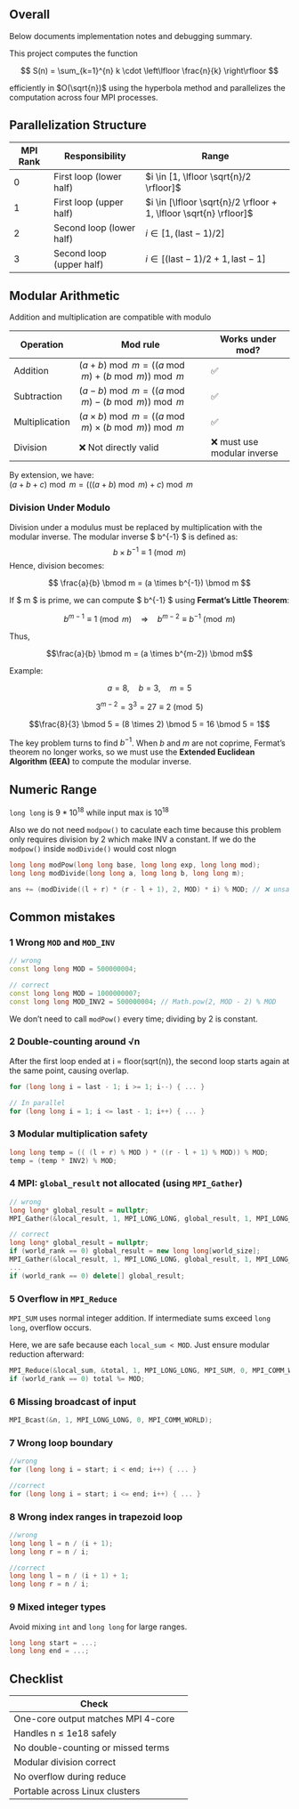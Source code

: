## Overall
Below documents implementation notes and debugging summary.

This project computes the function

$$
S(n) = \sum_{k=1}^{n} k \cdot \left\lfloor \frac{n}{k} \right\rfloor
$$

efficiently in  $O(\sqrt{n})$ using the hyperbola method and parallelizes the computation across four MPI processes.

## Parallelization Structure
| MPI Rank | Responsibility           | Range                        |
| -------- | ------------------------ | ---------------------------- |
| 0        | First loop (lower half)  | $i \in [1, \lfloor \sqrt{n}/2 \rfloor]$          |
| 1        | First loop (upper half)  | $i \in [\lfloor \sqrt{n}/2 \rfloor + 1, \lfloor \sqrt{n} \rfloor]$   |
| 2        | Second loop (lower half) | $i \in [1, (\text{last} - 1)/2]$        |
| 3        | Second loop (upper half) | $i \in [(\text{last} - 1)/2 + 1, \text{last} - 1]$ |


## Modular Arithmetic
Addition and multiplication are compatible with modulo

| Operation      | Mod rule                                                   | Works under mod?           |
| -------------- | ---------------------------------------------------------- | -------------------------- |
| Addition       | $(a + b) \bmod m = ((a \bmod m) + (b \bmod m)) \bmod m$            | ✅                          |
| Subtraction    | $(a - b) \bmod m = ((a \bmod m) - (b \bmod m)) \bmod m$            | ✅                          |
| Multiplication | $(a \times b) \bmod m = ((a \bmod m) \times (b \bmod m)) \bmod m$ | ✅                          |
| Division       | ❌ Not directly valid                                       | ❌ must use modular inverse |

By extension, we have: <br>
$(a + b + c) \bmod m = (((a + b) \bmod m) + c) \bmod m$

### Division Under Modulo

Division under a modulus must be replaced by multiplication with the modular inverse.
The modular inverse $ b^{-1} $ is defined as:
$$
b \times b^{-1} \equiv 1 \pmod{m}
$$
Hence, division becomes:

$$
\frac{a}{b} \bmod m = (a \times b^{-1}) \bmod m
$$

If $ m $ is prime, we can compute $ b^{-1} $ using $\textbf{Fermat's Little Theorem}$:

$$b^{m-1} \equiv 1 \pmod{m} \quad \Rightarrow \quad b^{m-2} \equiv b^{-1} \pmod{m}$$


Thus,

$$\frac{a}{b} \bmod m = (a \times b^{m-2}) \bmod m$$


Example:

$$a = 8, \quad b = 3, \quad m = 5$$

$$3^{m-2} = 3^{3} = 27 \equiv 2 \pmod{5}$$

$$\frac{8}{3} \bmod 5 = (8 \times 2) \bmod 5 = 16 \bmod 5 = 1$$

The key problem turns to find $b^{-1}$. When $b$ and $m$ are not coprime, Fermat’s theorem no longer works, so we must use the $\textbf{Extended Euclidean Algorithm (EEA)}$ to compute the modular inverse.



## Numeric Range
`long long` is $9 * 10^{18}$ while input max is $10^{18}$

Also we do not need `modpow()` to caculate each time because this problem only requires division by 2 which make INV a constant. If we do the `modpow()` inside `modDivide()` would cost nlogn
```c++
long long modPow(long long base, long long exp, long long mod);
long long modDivide(long long a, long long b, long long m);

ans += (modDivide((l + r) * (r - l + 1), 2, MOD) * i) % MOD; // ❌ unsafe
```
## Common mistakes
### 1 Wrong `MOD` and `MOD_INV`
```c++
// wrong
const long long MOD = 500000004; 

// correct 
const long long MOD = 1000000007;
const long long MOD_INV2 = 500000004; // Math.pow(2, MOD - 2) % MOD
```
We don’t need to call `modPow()` every time; dividing by 2 is constant.

### 2 Double-counting around √n
After the first loop ended at i = floor(sqrt(n)),
the second loop starts again at the same point, causing overlap.
```c++
for (long long i = last - 1; i >= 1; i--) { ... }

// In parallel
for (long long i = 1; i <= last - 1; i++) { ... }
```

### 3 Modular multiplication safety
```c++
long long temp = (( (l + r) % MOD ) * ((r - l + 1) % MOD)) % MOD;
temp = (temp * INV2) % MOD;
```

### 4 MPI: `global_result` not allocated (using `MPI_Gather`)
```c++
// wrong
long long* global_result = nullptr;
MPI_Gather(&local_result, 1, MPI_LONG_LONG, global_result, 1, MPI_LONG_LONG, 0, MPI_COMM_WORLD);

// correct
long long* global_result = nullptr;
if (world_rank == 0) global_result = new long long[world_size];
MPI_Gather(&local_result, 1, MPI_LONG_LONG, global_result, 1, MPI_LONG_LONG, 0, MPI_COMM_WORLD);
...
if (world_rank == 0) delete[] global_result;
```

### 5 Overflow in `MPI_Reduce`
`MPI_SUM` uses normal integer addition.
If intermediate sums exceed `long long`, overflow occurs.

Here, we are safe because each `local_sum < MOD`.
Just ensure modular reduction afterward:
```c++
MPI_Reduce(&local_sum, &total, 1, MPI_LONG_LONG, MPI_SUM, 0, MPI_COMM_WORLD);
if (world_rank == 0) total %= MOD;
```

### 6 Missing broadcast of input
```c++
MPI_Bcast(&n, 1, MPI_LONG_LONG, 0, MPI_COMM_WORLD);
```

### 7 Wrong loop boundary
```c++
//wrong
for (long long i = start; i < end; i++) { ... }

//correct
for (long long i = start; i <= end; i++) { ... }
```

### 8 Wrong index ranges in trapezoid loop
```c++
//wrong
long long l = n / (i + 1);
long long r = n / i;

//correct
long long l = n / (i + 1) + 1;
long long r = n / i;
```

### 9 Mixed integer types
Avoid mixing `int` and `long long` for large ranges.
```c++
long long start = ...;
long long end = ...;
```


## Checklist
| Check                              |       |
| ---------------------------------- | ------|
| One-core output matches MPI 4-core |       |
| Handles n ≤ 1e18 safely            |       |
| No double-counting or missed terms |       |
| Modular division correct           |       |
| No overflow during reduce          |       |
| Portable across Linux clusters     |       |